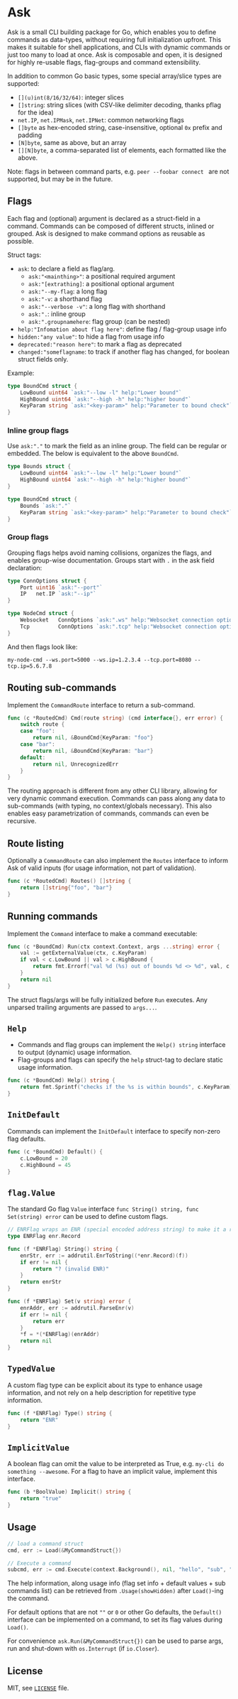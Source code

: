 # Ask

Ask is a small CLI building package for Go, which enables you to define commands as data-types, without requiring full initialization upfront.
This makes it suitable for shell applications, and CLIs with dynamic commands or just too many to load at once. 
Ask is composable and open, it is designed for highly re-usable flags, flag-groups and command extensibility.

In addition to common Go basic types, some special array/slice types are supported:
- `[](u)int(8/16/32/64)`: integer slices
- `[]string`: string slices (with CSV-like delimiter decoding, thanks pflag for the idea)
- `net.IP`, `net.IPMask`, `net.IPNet`: common networking flags
- `[]byte` as hex-encoded string, case-insensitive, optional `0x` prefix and padding
- `[N]byte`, same as above, but an array
- `[][N]byte`, a comma-separated list of elements, each formatted like the above.

Note: flags in between command parts, e.g. `peer --foobar connect ` are not supported, but may be in the future.

## Flags

Each flag and (optional) argument is declared as a struct-field in a command.
Commands can be composed of different structs, inlined or grouped.
Ask is designed to make command options as reusable as possible.

Struct tags:
- `ask`: to declare a field as flag/arg.
  - `ask:"<mainthing>"`: a positional required argument
  - `ask:"[extrathing]`: a positional optional argument
  - `ask:"--my-flag`: a long flag
  - `ask:"-v`: a shorthand flag
  - `ask:"--verbose -v"`: a long flag with shorthand
  - `ask:".`: inline group
  - `ask:".groupnamehere`: flag group (can be nested)
- `help:"Infomation about flag here"`: define flag / flag-group usage info
- `hidden:"any value"`: to hide a flag from usage info
- `deprecated:"reason here"`: to mark a flag as deprecated
- `changed:"someflagname`: to track if another flag has changed, for boolean struct fields only. 

Example:
```go
type BoundCmd struct {
    LowBound uint64 `ask:"--low -l" help:"Lower bound"`
    HighBound uint64 `ask:"--high -h" help:"higher bound"`
    KeyParam string `ask:"<key-param>" help:"Parameter to bound check"`
}
```

### Inline group flags

Use `ask:"."` to mark the field as an inline group. The field can be regular or embedded.
The below is equivalent to the above `BoundCmd`.

```go
type Bounds struct {
    LowBound uint64 `ask:"--low -l" help:"Lower bound"`
    HighBound uint64 `ask:"--high -h" help:"higher bound"`
}

type BoundCmd struct {
	Bounds `ask:"."`
    KeyParam string `ask:"<key-param>" help:"Parameter to bound check"`
}
```

### Group flags

Grouping flags helps avoid naming collisions, organizes the flags, and enables group-wise documentation.
Groups start with `.` in the ask field declaration:

```go
type ConnOptions struct {
	Port uint16 `ask:"--port"`
	IP   net.IP `ask:"--ip"`
}

type NodeCmd struct {
	Websocket   ConnOptions `ask:".ws" help:"Websocket connection options"`
    Tcp         ConnOptions `ask:".tcp" help:"Websocket connection options"`
}
```

And then flags look like:
```
my-node-cmd --ws.port=5000 --ws.ip=1.2.3.4 --tcp.port=8080 --tcp.ip=5.6.7.8
```

## Routing sub-commands

Implement the `CommandRoute` interface to return a sub-command.
```go
func (c *RoutedCmd) Cmd(route string) (cmd interface{}, err error) {
	switch route {
    case "foo":
    	return nil, &BoundCmd{KeyParam: "foo"}
    case "bar":
        return nil, &BoundCmd{KeyParam: "bar"}
    default:
        return nil, UnrecognizedErr
    }
}
```

The routing approach is different from any other CLI library, allowing for very dynamic command execution.
Commands can pass along any data to sub-commands (with typing, no context/globals necessary).
This also enables easy parametrization of commands, commands can even be recursive.

## Route listing

Optionally a `CommandRoute` can also implement the `Routes` interface to inform Ask of valid inputs
(for usage information, not part of validation).
```go
func (c *RoutedCmd) Routes() []string {
	return []string{"foo", "bar"}
}
```

## Running commands

Implement the `Command` interface to make a command executable:
```go
func (c *BoundCmd) Run(ctx context.Context, args ...string) error {
	val := getExternalValue(ctx, c.KeyParam)
	if val < c.LowBound || val > c.HighBound {
		return fmt.Errorf("val %d (%s) out of bounds %d <> %d", val, c.KeyParam, c.LowBound, c.HighBound)
    }
    return nil
}
```

The struct flags/args will be fully initialized before `Run` executes.
Any unparsed trailing arguments are passed to `args...`.

## `Help`

- Commands and flag groups can implement the `Help() string` interface to output (dynamic) usage information.
- Flag-groups and flags can specify the `help` struct-tag to declare static usage information.

```go
func (c *BoundCmd) Help() string {
	return fmt.Sprintf("checks if the %s is within bounds", c.KeyParam)
}
```

## `InitDefault`

Commands can implement the `InitDefault` interface to specify non-zero flag defaults.

```go
func (c *BoundCmd) Default() {
	c.LowBound = 20
	c.HighBound = 45
}
```

## `flag.Value`

The standard Go flag `Value` interface `func String() string, func Set(string) error` can be used to define custom flags.

```go
// ENRFlag wraps an ENR (special encoded address string) to make it a reusable flag type
type ENRFlag enr.Record

func (f *ENRFlag) String() string {
	enrStr, err := addrutil.EnrToString((*enr.Record)(f))
	if err != nil {
		return "? (invalid ENR)"
	}
	return enrStr
}

func (f *ENRFlag) Set(v string) error {
	enrAddr, err := addrutil.ParseEnr(v)
	if err != nil {
		return err
	}
	*f = *(*ENRFlag)(enrAddr)
	return nil
}
```

## `TypedValue`

A custom flag type can be explicit about its type to enhance usage information, and not rely on a help description for repetitive type information.

```go
func (f *ENRFlag) Type() string {
    return "ENR"
}
```

## `ImplicitValue`

A boolean flag can omit the value to be interpreted as True, e.g. `my-cli do something --awesome`.
For a flag to have an implicit value, implement this interface.

```go
func (b *BoolValue) Implicit() string {
	return "true"
}
```

## Usage

```go
// load a command struct
cmd, err := Load(&MyCommandStruct{})

// Execute a command
subcmd, err := cmd.Execute(context.Background(), nil, "hello", "sub", "some", "args", "--here")
```

The help information, along usage info (flag set info + default values + sub commands list) can 
be retrieved from `.Usage(showHidden)` after `Load()`-ing the command.

For default options that are not `""` or `0` or other Go defaults, the `Default()` interface can be implemented on a command, 
to set its flag values during `Load()`. 

For convenience `ask.Run(&MyCommandStruct{})` can be used to parse args, run and shut-down with `os.Interrupt` (if `io.Closer`).

## License

MIT, see [`LICENSE`](./LICENSE) file.
